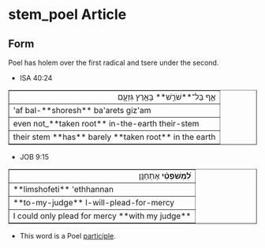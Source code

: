 # stem_poel Article

## Form
Poel has holem over the first radical and tsere under the second.

* ISA 40:24
<table border="1" class="docutils">
<colgroup>
<col width="100%" />
</colgroup>
<tbody valign="top">
<tr class="row-odd" align="right"><td>אַ֛ף בַּל־**שֹׁרֵ֥שׁ** בָּאָ֖רֶץ גִּזְעָ֑ם</td>
</tr>
<tr class="row-even"><td>'af bal-**shoresh** ba'arets giz'am</td>
</tr>
<tr class="row-odd"><td>even not_**taken root** in-the-earth their-stem</td>
</tr>
<tr class="row-even"><td>their stem **has** barely **taken root** in the earth</td>
</tr>
</tbody>
</table>

* JOB 9:15
<table border="1" class="docutils">
<colgroup>
<col width="100%" />
</colgroup>
<tbody valign="top">
<tr class="row-odd" align="right"><td><b>לִ֝מְשֹׁפְטִ֗י</b> אֶתְחַנָּֽן׃</td>
</tr>
<tr class="row-even"><td>**limshofeti** 'ethhannan</td>
</tr>
<tr class="row-odd"><td>**to-my-judge** I-will-plead-for-mercy</td>
</tr>
<tr class="row-even"><td>I could only plead for mercy **with my judge**</td>
</tr>
</tbody>
</table>
     
* This word is a Poel [participle](https://git.door43.org/Door43/en-uhg/src/master/content/participle_active/02.md).